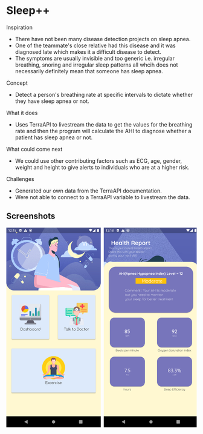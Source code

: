 # Sleep++


Inspiration
- There have not been many disease detection projects on sleep apnea.
- One of the teammate's close relative had this disease and it was diagnosed late which makes it a difficult disease to detect.
- The symptoms are usually invisible and too generic i.e. irregular breathing, snoring and irregular sleep patterns all whcih does not necessarily definitely mean that someone has sleep apnea.

Concept
- Detect a person's breathing rate at specific intervals to dictate whether they have sleep apnea or not.

What it does 
- Uses TerraAPI to livestream the data to get the values for the breathing rate and then the program will calculate the AHI to diagnose whether a patient has sleep apnea or not.

What could come next 
- We could use other contributing factors such as ECG, age, gender, weight and height to give alerts to individuals who are at a higher risk.

Challenges
- Generated our own data from the TerraAPI documentation.
- Were not able to connect to a TerraAPI variable to livestream the data.


## Screenshots
<pre>
<img src="Screenshots/Home.png" width="250"> <img src="Screenshots/Dashboard1.png" width="250"> <img src="Screenshots/excercise.png" width="250"> <img src="Screenshots/breathe1.png" width="250"> <img src="Screenshots/breathe2.png" width="250"> <img src="Screenshots/Chatbot.png" width="250"> <img src="Screenshots/4square.png" > 

</pre>
